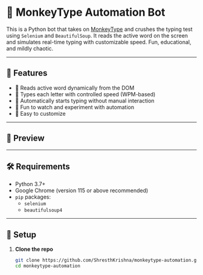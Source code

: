 # 🐒 MonkeyType Automation Bot

This is a Python bot that takes on [MonkeyType](https://monkeytype.com) and crushes the typing test using `Selenium` and `BeautifulSoup`. It reads the active word on the screen and simulates real-time typing with customizable speed. Fun, educational, and mildly chaotic.

---

## 🚀 Features

- 📖 Reads active word dynamically from the DOM
- 🧠 Types each letter with controlled speed (WPM-based)
- 🎯 Automatically starts typing without manual interaction
- 🤹 Fun to watch and experiment with automation
- 🔧 Easy to customize

---

## 📸 Preview


---

## 🛠️ Requirements

- Python 3.7+
- Google Chrome (version 115 or above recommended)
- `pip` packages:
  - `selenium`
  - `beautifulsoup4`

---

## 🔧 Setup

1. **Clone the repo**
   ```bash
   git clone https://github.com/ShresthKrishna/monkeytype-automation.git
   cd monkeytype-automation
